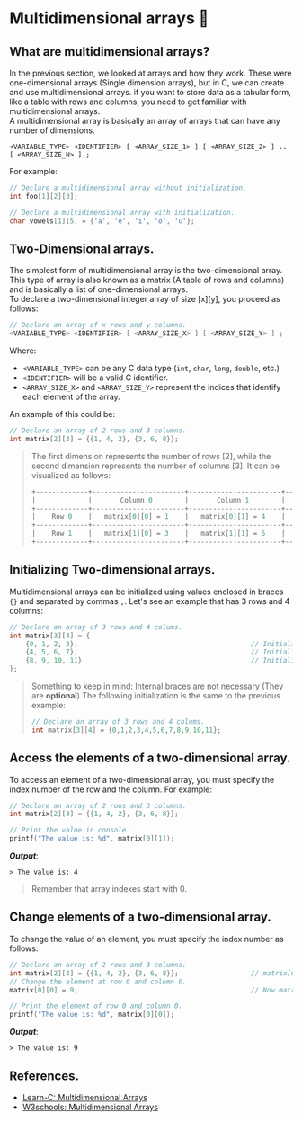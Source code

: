 # Multidimensional arrays 📰
## What are multidimensional arrays?
In the previous section, we looked at arrays and how they work. These were one-dimensional arrays (Single dimension arrays), but in C, we can create and use multidimensional arrays. if you want to store data as a tabular form, like a table with rows and columns, you need to get familiar with multidimensional arrays.<br>
A multidimensional array is basically an array of arrays that can have any number of dimensions.
```
<VARIABLE_TYPE> <IDENTIFIER> [ <ARRAY_SIZE_1> ] [ <ARRAY_SIZE_2> ] .. [ <ARRAY_SIZE_N> ] ;
```

For example:
```c
// Declare a multidimensional array without initialization.
int foo[1][2][3];

// Declare a multidimensional array with initialization.
char vowels[1][5] = {'a', 'e', 'i', 'o', 'u'};
```

## Two-Dimensional arrays.
The simplest form of multidimensional array is the two-dimensional array. This type of array is also known as a matrix (A table of rows and columns) and is basically a list of one-dimensional arrays.<br>
To declare a two-dimensional integer array of size [x][y], you proceed as follows:
```c
// Declare an array of x rows and y columns.
<VARIABLE_TYPE> <IDENTIFIER> [ <ARRAY_SIZE_X> ] [ <ARRAY_SIZE_Y> ] ;
```
Where:
- `<VARIABLE_TYPE>` can be any C data type (`int`, `char`, `long`, `double`, etc.)
- `<IDENTIFIER>` will be a valid C identifier.
- `<ARRAY_SIZE_X>` and `<ARRAY_SIZE_Y>` represent the indices that identify each element of the array.

An example of this could be:
```c
// Declare an array of 2 rows and 3 columns.
int matrix[2][3] = {{1, 4, 2}, {3, 6, 8}};
```

> The first dimension represents the number of rows [2], while the second dimension represents the number of columns [3]. It can be visualized as follows:
> 
> ```c
> +-------------+-----------------------+-----------------------+-----------------------+
> |             |       Column 0        |       Column 1        |       Column 2        |
> +-------------+-----------------------+-----------------------+-----------------------+
> |    Row 0    |   matrix[0][0] = 1    |   matrix[0][1] = 4    |   matrix[0][2] = 2    |
> +-------------+-----------------------+-----------------------+-----------------------+
> |    Row 1    |   matrix[1][0] = 3    |   matrix[1][1] = 6    |   matrix[1][2] = 8    |
> +-------------+-----------------------+-----------------------+-----------------------+
> ```

## Initializing Two-dimensional arrays.
Multidimensional arrays can be initialized using values enclosed in braces `{}` and separated by commas `,`. Let's see an example that has 3 rows and 4 columns:
```c
// Declare an array of 3 rows and 4 colums.
int matrix[3][4] = {
    {0, 1, 2, 3},                                           // Initializers for the row with index 0.
    {4, 5, 6, 7},                                           // Initializers for the row with index 1.
    {8, 9, 10, 11}                                          // Initializers for the row with index 2.
};
```
> Something to keep in mind: Internal braces are not necessary (They are **optional**) The following initialization is the same to the previous example:
> ```c
> // Declare an array of 3 rows and 4 colums.
> int matrix[3][4] = {0,1,2,3,4,5,6,7,8,9,10,11};
> ```

## Access the elements of a two-dimensional array.
To access an element of a two-dimensional array, you must specify the index number of the row and the column. For example:
```c
// Declare an array of 2 rows and 3 columns.
int matrix[2][3] = {{1, 4, 2}, {3, 6, 8}};

// Print the value in console.
printf("The value is: %d", matrix[0][1]);
```
***Output***:
```
> The value is: 4
```
> Remember that array indexes start with 0.

## Change elements of a two-dimensional array.
To change the value of an element, you must specify the index number as follows:
```c
// Declare an array of 2 rows and 3 columns.
int matrix[2][3] = {{1, 4, 2}, {3, 6, 8}};                  // matrix[0][0] is: 1.
// Change the element at row 0 and column 0.
matrix[0][0] = 9;                                           // Now matrix[0][0] is: 9.

// Print the element of row 0 and column 0.
printf("The value is: %d", matrix[0][0]);
```
***Output***:
```
> The value is: 9
```

## References.
- [Learn-C: Multidimensional Arrays](https://www.learn-c.org/en/Multidimensional_Arrays)
- [W3schools: Multidimensional Arrays](https://www.w3schools.com/c/c_arrays_multi.php)